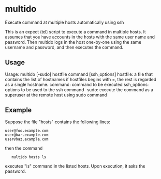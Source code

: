 # multido

Execute command at multiple hosts automatically using ssh

This is an expect (tcl) script to execute a command in multiple hosts.
It assumes that you have accounts in the hosts with the same user name
and password. Then multido logs in the host one-by-one using the same
username and password, and then executes the command.

## Usage

Usage: multido [-sudo] hostfile command [ssh_options]
  hostfile: a file that contains the list of hostnames
            if hostfiles begins with =, the rest is regarded
            as a single hostname.
  command: command to be executed
  ssh_options: options to be used to the ssh command
  -sudo:    execute the command as a superuser at the remote
            host using sudo command

## Example

Suppose the file "hosts" contains the following lines:
```
user@foo.example.com
user@bar.example.com
user@baz.example.com
```
then the command
```
   multido hosts ls
```
executes "ls" command in the listed hosts. Upon execution, it asks the password.
